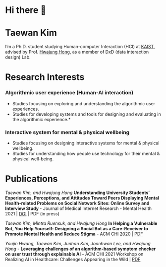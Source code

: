 # Hi there 👋

# Taewan Kim

I’m a Ph.D. student studying Human-computer Interaction (HCI) at [KAIST](https://kaist.ac.kr), advised by Prof. [Hwajung Hong](https://hwajunghong.com), as a member of DxD (data interaction design) Lab.


# Research Interests

### Algorithmic user experience (Human-AI interaction)
- Studies focusing on exploring and understanding the algorithmic user experiences.
- Studies for developing systems and tools for designing and evaluating in the algorithmic experience.*

### Interactive system for mental & physical wellbeing
- Studies focusing on designing interactive systems for mental & physical wellbeing.
- Studies for understanding how people use technology for their mental & physical well-being.


# Publications

*Taewan Kim, and Hwajung Hong*
**Understanding University Students’ Experiences, Perceptions, and Attitudes Toward Peers Displaying Mental Health-related Problems on Social Network Sites: Online Survey and Interview Study** - Journal of Medical Internet Research - Mental Health 2021 | [DOI](http://dx.doi.org/10.2196/23465) | PDF (in press)

*Taewan Kim, Mintra Ruensuk, and Hwajung Hong*
**In Helping a Vulnerable Bot, You Help Yourself: Designing a Social Bot as a Care-Receiver to Promote Mental Health and Reduce Stigma** - ACM CHI 2020 | [PDF](https://drive.google.com/file/d/1Mybrw_6DC98xS6KXUR0lcbENucuWuM3J/view)

*Youjin Hwang, Taewan Kim, Junhan Kim, Joonhwan Lee, and Hwajung Hong* - **Leveraging challenges of an algorithm-based symptom checker on user trust through explainable AI** - ACM CHI 2021 Workshop on Realizing AI in Healthcare: Challenges Appearing in the Wild | [PDF](https://drive.google.com/file/d/1Y2KLQmBRPKBEos1QYcaneLPwmISeb5-N/view) 




